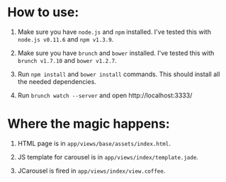 # How to use:

1. Make sure you have `node.js` and `npm` installed. I've tested this with `node.js v0.11.6` and `npm v1.3.9`.

2. Make sure you have `brunch` and `bower` installed. I've tested this with `brunch v1.7.10` and `bower v1.2.7`.

3. Run `npm install` and `bower install` commands. This should install all the needed dependencies.

4. Run `brunch watch --server` and open http://localhost:3333/

# Where the magic happens:

1. HTML page is in `app/views/base/assets/index.html`.

2. JS template for carousel is in `app/views/index/template.jade`.

3. JCarousel is fired in `app/views/index/view.coffee`.

